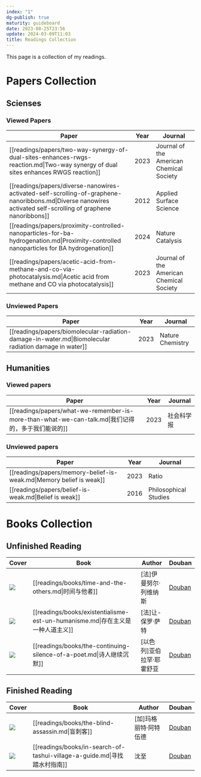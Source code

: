```yaml
---
index: "1"
dg-publish: true
maturity: guideboard
date: 2023-08-25T23:56
update: 2024-03-09T11:03
title: Readings Collection
---
```

This page is a collection of my readings.
# Papers Collection

## Scienses
### Viewed Papers
| Paper                                                                                                                                                         | Year | Journal                                  |
| ------------------------------------------------------------------------------------------------------------------------------------------------------------- | ---- | ---------------------------------------- |
| [[readings/papers/two-way-synergy-of-dual-sites-enhances-rwgs-reaction.md\|Two-way synergy of dual sites enhances RWGS reaction]]                             | 2023 | Journal of the American Chemical Society |
| [[readings/papers/diverse-nanowires-activated-self-scrolling-of-graphene-nanoribbons.md\|Diverse nanowires activated self-scrolling of graphene nanoribbons]] | 2012 | Applied Surface Science                  |
| [[readings/papers/proximity-controlled-nanoparticles-for-ba-hydrogenation.md\|Proximity-controlled nanoparticles for BA hydrogenation]]                       | 2024 | Nature Catalysis                         |
| [[readings/papers/acetic-acid-from-methane-and-co-via-photocatalysis.md\|Acetic acid from methane and CO via photocatalysis]]                                 | 2023 | Journal of the American Chemical Society |


### Unviewed Papers
| Paper                                                                                                 | Year | Journal          |
| ----------------------------------------------------------------------------------------------------- | ---- | ---------------- |
| [[readings/papers/biomolecular-radiation-damage-in-water.md\|Biomolecular radiation damage in water]] | 2023 | Nature Chemistry |


## Humanities
### Viewed papers
| Paper                                                                                | Year | Journal |
| ------------------------------------------------------------------------------------ | ---- | ------- |
| [[readings/papers/what-we-remember-is-more-than-what-we-can-talk.md\|我们记得的，多于我们能说的]] | 2023 | 社会科学报   |


### Unviewed papers
| Paper                                                               | Year | Journal               |
| ------------------------------------------------------------------- | ---- | --------------------- |
| [[readings/papers/memory-belief-is-weak.md\|Memory belief is weak]] | 2023 | Ratio                 |
| [[readings/papers/belief-is-weak.md\|Belief is weak]]               | 2016 | Philosophical Studies |


# Books Collection

## Unfinished Reading
| Cover                                                     | Book                                                                | Author         | Douban                                              |
| --------------------------------------------------------- | ------------------------------------------------------------------- | -------------- | --------------------------------------------------- |
| ![](https://cdn.freezing.cool/images/202402261326470.jpg) | [[readings/books/time-and-the-others.md\|时间与他者]]                    | [法]伊曼努尔·列维纳斯   | [Douban](https://book.douban.com/subject/34940791/) |
| ![](https://cdn.freezing.cool/images/202403051223853.jpg) | [[readings/books/existentialisme-est-un-humanisme.md\|存在主义是一种人道主义]] | [法]让-保罗·萨特     | [Douban](https://book.douban.com/subject/10608319/) |
| ![](https://cdn.freezing.cool/images/202402261313962.jpg) | [[readings/books/the-continuing-silence-of-a-poet.md\|诗人继续沉默]]      | [以色列]亚伯拉罕·耶霍舒亚 | [Douban](https://book.douban.com/subject/35552618/) |


## Finished Reading
| Cover                                                     | Book                                                               | Author       | Douban                                              |
| --------------------------------------------------------- | ------------------------------------------------------------------ | ------------ | --------------------------------------------------- |
| ![](https://cdn.freezing.cool/images/202402171426022.jpg) | [[readings/books/the-blind-assassin.md\|盲刺客]]                      | [加]玛格丽特·阿特伍德 | [Douban](https://book.douban.com/subject/26748179/) |
| ![](https://cdn.freezing.cool/images/202402171426515.jpg) | [[readings/books/in-search-of-tashui-village-a-guide.md\|寻找踏水村指南]] | 沈至           | [Douban](https://book.douban.com/subject/36527880/) |

